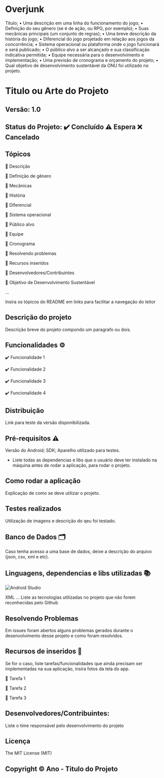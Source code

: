 # Overjunk

Titulo;
• Uma descrição em uma linha do funcionamento do jogo;
• Definição do seu gênero (se é de ação, ou RPG, por exemplo);
• Suas mecânicas principais (um conjunto de regras);
• Uma breve descrição da história do jogo;
• Diferencial do jogo projetado em relação aos jogos da concorrência;
• Sistema operacional ou plataforma onde o jogo funcionará e será publicado;
• O público alvo a ser alcançado e sua classificação indicativa permitida;
• Equipe necessária para o desenvolvimento e implementação;
• Uma previsão de cronograma e orçamento do projeto;
• Qual objetivo de desenvolvimento sustentável da ONU foi utilizado no projeto.

# Titulo ou Arte do Projeto
## Versão: 1.0 
## Status do Projeto: ✔️ Concluído ⚠️ Espera ❌ Cancelado

## Tópicos
🔹 Descrição

🔹 Definição de gênero

🔹 Mecânicas

🔹 História

🔹 Diferencial

🔹 Sistema operacional

🔹 Público alvo

🔹 Equipe

🔹 Cronograma

🔹 Resolvendo problemas

🔹 Recursos inseridos 

🔹 Desenvolvedores/Contribuintes

🔹 Objetivo de Desenvolvimento Sustentável


...

Insira os tópicos do README em links para facilitar a navegação do leitor

## Descrição do projeto
Descrição breve do projeto compondo um paragrafo ou dois.

## Funcionalidades ⚙️
✔️ Funcionalidade 1

✔️ Funcionalidade 2

✔️ Funcionalidade 3

✔️ Funcionalidade 4

## Distribuição
Link para teste da versão disponibilizada.

## Pré-requisitos ⚠️    
Versão do Android; 
SDK; 
Aparelho utilizado para testes.
- Liste todas as dependencias e libs que o usuário deve ter instalado na máquina antes de rodar a aplicação, para rodar o projeto.

## Como rodar a aplicação 
Explicação de como se deve utilizar o projeto.

## Testes realizados
Utilização de imagens e descrição do qeu foi testado.

## Banco de Dados 🗂️
Caso tenha acesso a uma base de dados, deixe a descrição do arquivo (json, csv, xml e etc).

## Linguagens, dependencias e libs utilizadas 📚
![Android Studio](https://img.shields.io/badge/Android-3DDC84?style=for-the-badge&logo=android&logoColor=white)

XML
...
Liste as tecnologias utilizadas no projeto que não forem reconhecidas pelo Github

## Resolvendo Problemas 
Em issues foram abertos alguns problemas gerados durante o desenvolvimento desse projeto e como foram resolvidos.

## Recursos de inseridos 🧰
Se for o caso, liste tarefas/funcionalidades que ainda precisam ser implementadas na sua aplicação, insira fotos da tela do app.

📝 Tarefa 1

📝 Tarefa 2

📝 Tarefa 3

## Desenvolvedores/Contribuintes:
Liste o time responsável pelo desenvolvimento do projeto

## Licença
The MIT License (MIT)

## Copyright ©️ Ano - Titulo do Projeto
